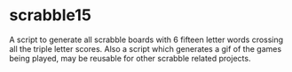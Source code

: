 scrabble15
==========

A script to generate all scrabble boards with 6 fifteen letter words crossing all the triple letter scores. Also a script which generates a gif of the games being played, may be reusable for other scrabble related projects.
